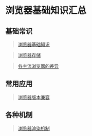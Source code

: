 # 浏览器基础知识汇总

## 基础常识

> [浏览器基础知识](知识笔记/大前端/浏览器/浏览器基础知识/浏览器基础知识.md)

> [浏览器存储](知识笔记/大前端/浏览器/浏览器基础知识/浏览器存储.md)

> [各主流浏览器的差异](知识笔记/大前端/浏览器/浏览器基础知识/各主流浏览器的差异.md)

## 常用应用

> [浏览器版本兼容](知识笔记/大前端/浏览器/浏览器版本兼容/浏览器版本兼容.md)

## 各种机制

> [浏览器渲染机制](知识笔记/大前端/浏览器/浏览器渲染机制/浏览器渲染知识.md)
